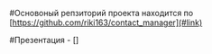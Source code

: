 #Основоный репзиторий проекта находится по [https://github.com/riki163/contact_manager](#link) 

#Презентация - []

